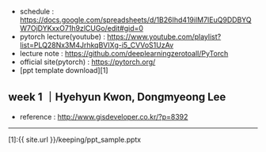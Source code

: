 - schedule : https://docs.google.com/spreadsheets/d/1B26Ihd419ilM7IEuQ9DDBYQW7OjDYKxxO71h9zlCUGo/edit#gid=0
- pytorch lecture(youtube) : https://www.youtube.com/playlist?list=PLQ28Nx3M4JrhkqBVIXg-i5_CVVoS1UzAv
- lecture note : https://github.com/deeplearningzerotoall/PyTorch
- official site(pytorch) : https://pytorch.org/
- [ppt template download][1]

## week 1 ｜Hyehyun Kwon, Dongmyeong Lee
- reference : http://www.gisdeveloper.co.kr/?p=8392



---

[1]:{{ site.url }}/keeping/ppt_sample.pptx
